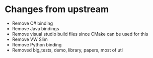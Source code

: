 # Changes from upstream

- Remove C# binding
- Remove Java bindings
- Remove visual studio build files since CMake can be used for this
- Remove VW Slim
- Remove Python binding
- Removed big_tests, demo, library, papers, most of utl